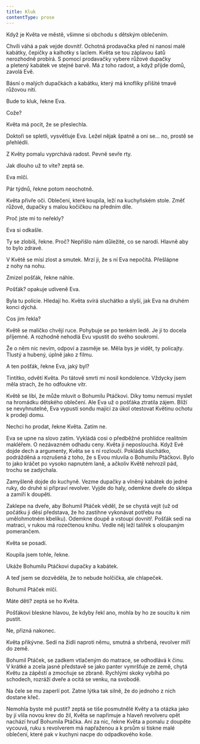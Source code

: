 ```yaml
---
title: Kluk
contentType: prose
---
```


<section>

Když je Květa ve městě, všimne si obchodu s dětským oblečením.

Chvíli váhá a pak vejde dovnitř. Ochotná prodavačka před ni nanosí malé kabátky, čepičky a kalhotky s laclem. Květa se tou záplavou šatů nerozhodně probírá. S pomocí prodavačky vybere růžové dupačky a pletený kabátek ve stejné barvě. Má z toho radost, a když přijde domů, zavolá Evě.

Básní o malých dupačkách a kabátku, který má knoflíky přišité tmavě růžovou nití.

Bude to kluk, řekne Eva.

Cože?

Květa má pocit, že se přeslechla.

Doktoři se spletli, vysvětluje Eva. Ležel nějak špatně a oni se… no, prostě se přehlédli.

Z Květy pomalu vyprchává radost. Pevně sevře rty.

Jak dlouho už to víte? zeptá se.

Eva mlčí.

Pár týdnů, řekne potom neochotně.

Květa přivře oči. Oblečení, které koupila, leží na kuchyňském stole. Změť růžové, dupačky s malou kočičkou na předním díle.

Proč jste mi to neřekly?

Eva si odkašle.

Ty se zlobíš, řekne. Proč? Nepřišlo nám důležité, co se narodí. Hlavně aby to bylo zdravé.

V Květě se mísí zlost a smutek. Mrzí ji, že s ní Eva nepočítá. Přešlápne z nohy na nohu.

Zmizel pošťák, řekne náhle.

Pošťák? opakuje udiveně Eva.

Byla tu policie. Hledají ho. Květa svírá sluchátko a slyší, jak Eva na druhém konci dýchá.

Cos jim řekla?

Květě se maličko chvějí ruce. Pohybuje se po tenkém ledě. Je jí to docela příjemné. A rozhodně nehodlá Evu vpustit do svého soukromí.

Že o něm nic nevím, odpoví a zasměje se. Měla bys je vidět, ty policajty. Tlustý a hubený, úplně jako z filmu.

A ten pošťák, řekne Eva, jaký byl?

Tintítko, odvětí Květa. Po tátově smrti mi nosil kondolence. Vždycky jsem měla strach, že ho odfoukne vítr.

Květě se líbí, že může mluvit o Bohumilu Ptáčkovi. Díky tomu nemusí myslet na hromádku dětského oblečení. Ale Eva už o pošťáka ztratila zájem. Blíží se nevyhnutelné, Eva vypustí sondu mající za úkol otestovat Květinu ochotu k prodeji domu.

Nechci ho prodat, řekne Květa. Zatím ne.

Eva se upne na slovo zatím. Vykládá cosi o předběžné prohlídce realitním makléřem. O nezávazném odhadu ceny. Květa ji neposlouchá. Když Evě dojde dech a argumenty, Květa se s ní rozloučí. Pokládá sluchátko, podrážděná a rozrušená z toho, že s Evou mluvila o Bohumilu Ptáčkovi. Bylo to jako kráčet po vysoko napnutém laně, a ačkoliv Květě nehrozil pád, trochu se zadýchala.

Zamyšleně dojde do kuchyně. Vezme dupačky a vlněný kabátek do jedné ruky, do druhé si připraví revolver. Vyjde do haly, odemkne dveře do sklepa a zamíří k doupěti.

Zaklepe na dveře, aby Bohumil Ptáček věděl, že se chystá vejít (už od počátku ji děsí představa, že ho zastihne vykonávat potřebu na umělohmotném kbelíku). Odemkne doupě a vstoupí dovnitř. Pošťák sedí na matraci, v rukou má rozečtenou knihu. Vedle něj leží talířek s oloupaným pomerančem.

Květa se posadí.

Koupila jsem tohle, řekne.

Ukáže Bohumilu Ptáčkovi dupačky a kabátek.

A teď jsem se dozvěděla, že to nebude holčička, ale chlapeček.

Bohumil Ptáček mlčí.

Máte děti? zeptá se ho Květa.

Pošťákovi bleskne hlavou, že kdyby řekl ano, mohla by ho ze soucitu k nim pustit.

Ne, přizná nakonec.

Květa přikývne. Sedí na židli naproti němu, smutná a shrbená, revolver míří do země.

Bohumil Ptáček, se zadkem vtlačeným do matrace, se odhodlává k činu. V krátké a zcela jasné představě se jako panter vymršťuje ze země, chytá Květu za zápěstí a zmocňuje se zbraně. Rychlými skoky vybíhá po schodech, rozráží dveře a ocitá se venku, na svobodě.

Na čele se mu zaperlí pot. Zatne lýtka tak silně, že do jednoho z nich dostane křeč.

Nemohla byste mě pustit? zeptá se tiše posmutnělé Květy a ta otázka jako by jí vlila novou krev do žil, Květa se napřimuje a hlaveň revolveru opět nachází hruď Bohumila Ptáčka. Ani za nic, řekne Květa a pomalu z doupěte vycouvá, ruku s revolverem má napřaženou a k prsům si tiskne malé oblečení, které pak v kuchyni nacpe do odpadkového koše.

</section>
